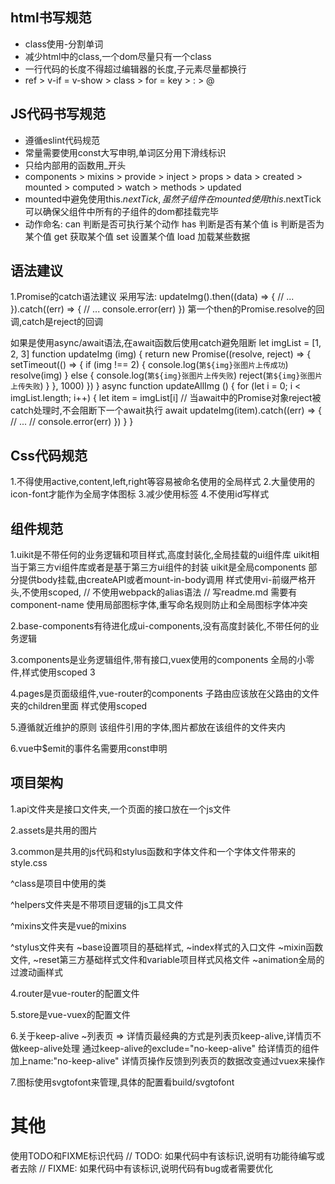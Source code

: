 ## html书写规范
- class使用-分割单词
- 减少html中的class,一个dom尽量只有一个class
- 一行代码的长度不得超过编辑器的长度,子元素尽量都换行
- ref > v-if = v-show > class >  for = key > : > @

## JS代码书写规范
- 遵循eslint代码规范
- 常量需要使用const大写申明,单词区分用下滑线标识
- 只给内部用的函数用_开头
- components > mixins > provide > inject >  props > data > created > mounted > computed > watch > methods > updated
- mounted中避免使用this.$nextTick,
虽然子组件在mounted使用this.$nextTick可以确保父组件中所有的子组件的dom都挂载完毕
- 动作命名:
can 判断是否可执行某个动作
has 判断是否有某个值
is 判断是否为某个值
get 获取某个值
set 设置某个值
load 加载某些数据

## 语法建议
1.Promise的catch语法建议
采用写法:
updateImg().then((data) => {
  // ...
}).catch((err) => {
  // ...
  console.error(err)
})
第一个then的Promise.resolve的回调,catch是reject的回调

如果是使用async/await语法,在await函数后使用catch避免阻断
let imgList = [1, 2, 3]
function updateImg (img) {
  return new Promise((resolve, reject) => {
    setTimeout(() => {
      if (img !== 2) {
        console.log(`第${img}张图片上传成功`)
        resolve(img)
      } else {
        console.log(`第${img}张图片上传失败`)
        reject(`第${img}张图片上传失败`)
      }
    }, 1000)
  })
}
async function updateAllImg () {
  for (let i = 0; i < imgList.length; i++) {
    let item = imgList[i]
    // 当await中的Promise对象reject被catch处理时,不会阻断下一个await执行
    await updateImg(item).catch((err) => {
      // ...
      // console.error(err)
    })
  }
}

## Css代码规范
1.不得使用active,content,left,right等容易被命名使用的全局样式
2.大量使用的icon-font才能作为全局字体图标
3.减少使用标签
4.不使用id写样式

## 组件规范
1.uikit是不带任何的业务逻辑和项目样式,高度封装化,全局挂载的ui组件库
uikit相当于第三方vi组件库或者是基于第三方ui组件的封装
uikit是全局components
部分提供body挂载,由createAPI或者mount-in-body调用
样式使用vi-前缀严格开头,不使用scoped,
// 不使用webpack的alias语法
// 写readme.md
需要有component-name
使用局部图标字体,重写命名规则防止和全局图标字体冲突

2.base-components有待进化成ui-components,没有高度封装化,不带任何的业务逻辑

3.components是业务逻辑组件,带有接口,vuex使用的components
全局的小零件,样式使用scoped 3

4.pages是页面级组件,vue-router的components
子路由应该放在父路由的文件夹的children里面
样式使用scoped

5.遵循就近维护的原则
该组件引用的字体,图片都放在该组件的文件夹内

6.vue中$emit的事件名需要用const申明

## 项目架构
1.api文件夹是接口文件夹,一个页面的接口放在一个js文件

2.assets是共用的图片

3.common是共用的js代码和stylus函数和字体文件和一个字体文件带来的style.css

^class是项目中使用的类

^helpers文件夹是不带项目逻辑的js工具文件

^mixins文件夹是vue的mixins

^stylus文件夹有
~base设置项目的基础样式,
~index样式的入口文件
~mixin函数文件,
~reset第三方基础样式文件和variable项目样式风格文件
~animation全局的过渡动画样式

4.router是vue-router的配置文件

5.store是vue-vuex的配置文件

6.关于keep-alive
~列表页 => 详情页最经典的方式是列表页keep-alive,详情页不做keep-alive处理
通过keep-alive的exclude="no-keep-alive" 给详情页的组件加上name:"no-keep-alive"
详情页操作反馈到列表页的数据改变通过vuex来操作

7.图标使用svgtofont来管理,具体的配置看build/svgtofont

# 其他
使用TODO和FIXME标识代码
// TODO: 如果代码中有该标识,说明有功能待编写或者去除
// FIXME: 如果代码中有该标识,说明代码有bug或者需要优化








